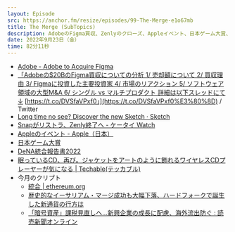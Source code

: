 ```yaml
---
layout: Episode
src: https://anchor.fm/resize/episodes/99-The-Merge-e1o67mb
title: The Merge (SubTopics)
description: AdobeのFigma買収、Zenlyのクローズ、Appleイベント、日本ゲーム大賞、今月のクリプト動向など、最近気になったサブトピックスを話しました。
date: 2022年9月23日（金）
time: 82分11秒
---
```


- [Adobe - Adobe to Acquire Figma](https://news.adobe.com/news/news-details/2022/Adobe-to-Acquire-Figma/default.aspx)
- [「Adobeの$20BのFigma買収についての分析 1/ 売却額について 2/ 買収理由 3/ Figmaに投資した主要投資家 4/ 市場のリアクション 5/ ソフトウェア領域の大型M&A 6/ シングル vs マルチプロダクト 詳細は以下スレッドにて↓](https://twitter.com/tmiyatake1/status/1570567545928970241) [https://t.co/DVSfaVPxf0」](https://t.co/DVSfaVPxf0%E3%80%8D) / Twitter
- [Long time no see? Discover the new Sketch · Sketch](https://www.sketch.com/blog/2022/09/15/discover-the-new-sketch/)
- [Snapがリストラ、Zenly終了へ - ケータイ Watch](https://k-tai.watch.impress.co.jp/docs/news/1436692.html)
- [Appleのイベント - Apple（日本）](https://www.apple.com/jp/apple-events/)
- [日本ゲーム大賞](https://awards.cesa.or.jp/)
- [DeNA統合報告書2022](https://asset.dena.com/files/jp/ir/pdf/report/00.pdf)
- [眠っているCD、再び。ジャケットをアートのように飾れるワイヤレスCDプレーヤーが気になる | Techable(テッカブル)](https://techable.jp/archives/185451)
- 今月のクリプト
    - [統合 | ethereum.org](https://ethereum.org/ja/upgrades/merge/)
    - [歴史的なイーサリアム・マージ成功も大幅下落、ハードフォークで誕生した新通貨の行方は](https://coinpost.jp/?p=388042)
    - [「暗号資産」課税見直しへ…新興企業の成長に配慮、海外流出防ぐ : 読売新聞オンライン](https://www.yomiuri.co.jp/economy/20220824-OYT1T50011/)

